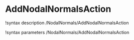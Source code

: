 <!-- MOOSE Documentation Stub: Remove this when content is added. -->

# AddNodalNormalsAction
!syntax description /NodalNormals/AddNodalNormalsAction

!syntax parameters /NodalNormals/AddNodalNormalsAction
